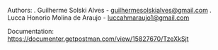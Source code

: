 Authors:
. Guilherme Solski Alves - guilhermesolskialves@gmail.com
. Lucca Honorio Molina de Araujo - luccahmaraujo1@gmail.com

Documentation:
    https://documenter.getpostman.com/view/15827670/TzeXkSjt
